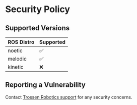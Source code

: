 # Security Policy

## Supported Versions

| ROS Distro | Supported          |
| ---------- | ------------------ |
| noetic     | :white_check_mark: |
| melodic    | :white_check_mark: |
| kinetic    | :x:                |

## Reporting a Vulnerability

Contact [Trossen Robotics support](https://www.trossenrobotics.com/contact.aspx) for any security concerns.
